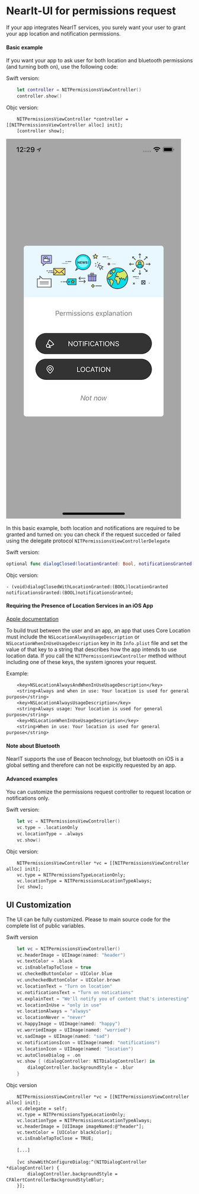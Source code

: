 # NearIt-UI for permissions request
If your app integrates NearIT services, you surely want your user to grant your app location and notification permissions. 

#### Basic example
If you want your app to ask user for both location and bluetooth permissions (and turning both on), use the following code:

Swift version:
```swift
    let controller = NITPermissionsViewController()
    controller.show()
```

Objc version:
```objc
    NITPermissionsViewController *controller = [[NITPermissionsViewController alloc] init];
    [controller show];
```

![NearIT-UI permissions request demo on Android](permissions_default.jpg)

In this basic example, both location and notifications are required to be granted and turned on: you can check if the request succeded or failed using the delegate protocol 
`NITPermissionsViewControllerDelegate`

Swift version:
```swift
optional func dialogClosed(locationGranted: Bool, notificationsGranted: Bool)
```

Objc version:
```objc
- (void)dialogClosedWithLocationGranted:(BOOL)locationGranted notificationsGranted:(BOOL)notificationsGranted;
```

#### Requiring the Presence of Location Services in an iOS App

[Apple documentation](https://developer.apple.com/library/content/documentation/UserExperience/Conceptual/LocationAwarenessPG/CoreLocation/CoreLocation.html#//apple_ref/doc/uid/TP40009497-CH2-SW1)

 To build trust between the user and an app, an app that uses Core Location must include the `NSLocationAlwaysUsageDescription` or `NSLocationWhenInUseUsageDescription` key in its `Info.plist` file and set the value of that key to a string that describes how the app intends to use location data. If you call the `NITPermissionViewController` method without including one of these keys, the system ignores your request.

Example:

```plist
	<key>NSLocationAlwaysAndWhenInUseUsageDescription</key>
	<string>Always and when in use: Your location is used for general purpose</string>
	<key>NSLocationAlwaysUsageDescription</key>
	<string>Always usage: Your location is used for general purpose</string>
	<key>NSLocationWhenInUseUsageDescription</key>
	<string>When in use: Your location is used for general purpose</string>
```

#### Note about Bluetooth
NearIT supports the use of Beacon technology, but bluetooth on iOS is a global setting and therefore can not be expicitly requested by an app.

#### Advanced examples
You can customize the permissions request controller to request location or notifications only.

Swift version:
```swift
    let vc = NITPermissionsViewController()
    vc.type = .locationOnly
    vc.locationType = .always
    vc.show()
```

Objc version:
```objc
    NITPermissionsViewController *vc = [[NITPermissionsViewController alloc] init];
    vc.type = NITPermissionsTypeLocationOnly;
    vc.locationType = NITPermissionsLocationTypeAlways;
    [vc show];
```

## UI Customization

The UI can be fully customized. Please to main source code for the complete list of public variables.

Swift version
```swift
    let vc = NITPermissionsViewController()
    vc.headerImage = UIImage(named: "header")
    vc.textColor = .black
    vc.isEnableTapToClose = true
    vc.checkedButtonColor = UIColor.blue
    vc.uncheckedButtonColor = UIColor.brown
    vc.locationText = "Turn on location"
    vc.notificationsText = "Turn on notications"
    vc.explainText = "We'll notify you of content that's interesting"
    vc.locationInUse = "only in use"
    vc.locationAlways = "always"
    vc.locationNever = "never"
    vc.happyImage = UIImage(named: "happy")
    vc.worriedImage = UIImage(named: "worried")
    vc.sadImage = UIImage(named: "sad")
    vc.notificationsIcon = UIImage(named: "notifications")
    vc.locationIcon = UIImage(named: "location")
    vc.autoCloseDialog = .on
    vc.show { (dialogController: NITDialogController) in
        dialogController.backgroundStyle = .blur
    }
```

Objc version
```
    NITPermissionsViewController *vc = [[NITPermissionsViewController alloc] init];
    vc.delegate = self;
    vc.type = NITPermissionsTypeLocationOnly;
    vc.locationType = NITPermissionsLocationTypeAlways;
    vc.headerImage = [UIImage imageNamed:@"header"];
    vc.textColor = [UIColor blackColor];
    vc.isEnableTapToClose = TRUE;

    [...]

    [vc showWithConfigureDialog:^(NITDialogController *dialogController) {
        dialogController.backgroundStyle = CFAlertControllerBackgroundStyleBlur;
    }];
```
